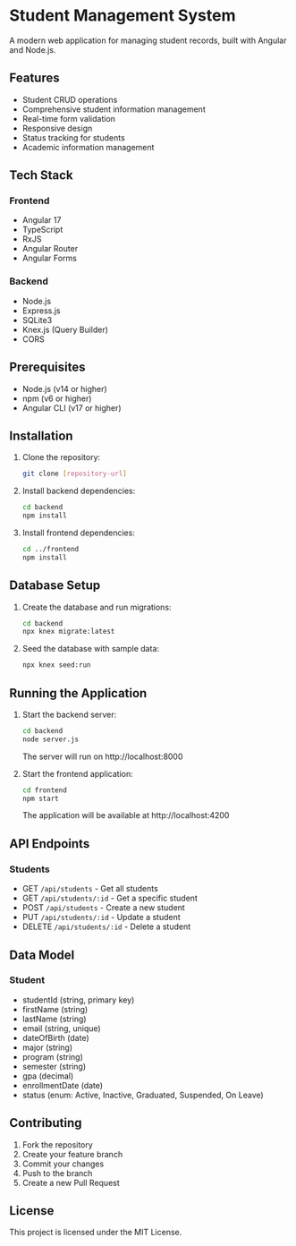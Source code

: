 # Student Management System

A modern web application for managing student records, built with Angular and Node.js.

## Features

- Student CRUD operations
- Comprehensive student information management
- Real-time form validation
- Responsive design
- Status tracking for students
- Academic information management

## Tech Stack

### Frontend
- Angular 17
- TypeScript
- RxJS
- Angular Router
- Angular Forms

### Backend
- Node.js
- Express.js
- SQLite3
- Knex.js (Query Builder)
- CORS

## Prerequisites

- Node.js (v14 or higher)
- npm (v6 or higher)
- Angular CLI (v17 or higher)

## Installation

1. Clone the repository:
   ```bash
   git clone [repository-url]
   ```

2. Install backend dependencies:
   ```bash
   cd backend
   npm install
   ```

3. Install frontend dependencies:
   ```bash
   cd ../frontend
   npm install
   ```

## Database Setup

1. Create the database and run migrations:
   ```bash
   cd backend
   npx knex migrate:latest
   ```

2. Seed the database with sample data:
   ```bash
   npx knex seed:run
   ```

## Running the Application

1. Start the backend server:
   ```bash
   cd backend
   node server.js
   ```
   The server will run on http://localhost:8000

2. Start the frontend application:
   ```bash
   cd frontend
   npm start
   ```
   The application will be available at http://localhost:4200

## API Endpoints

### Students
- GET `/api/students` - Get all students
- GET `/api/students/:id` - Get a specific student
- POST `/api/students` - Create a new student
- PUT `/api/students/:id` - Update a student
- DELETE `/api/students/:id` - Delete a student

## Data Model

### Student
- studentId (string, primary key)
- firstName (string)
- lastName (string)
- email (string, unique)
- dateOfBirth (date)
- major (string)
- program (string)
- semester (string)
- gpa (decimal)
- enrollmentDate (date)
- status (enum: Active, Inactive, Graduated, Suspended, On Leave)

## Contributing

1. Fork the repository
2. Create your feature branch
3. Commit your changes
4. Push to the branch
5. Create a new Pull Request

## License

This project is licensed under the MIT License. 